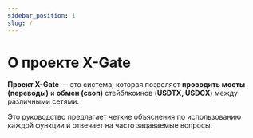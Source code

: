 ```yaml
---
sidebar_position: 1
slug: /
---
```


# О проекте X-Gate

**Проект X-Gate** — это система, которая позволяет **проводить мосты (переводы)** и **обмен (своп)** стейблкоинов (**USDTX, USDCX**) между различными сетями.

Это руководство предлагает четкие объяснения по использованию каждой функции и отвечает на часто задаваемые вопросы.